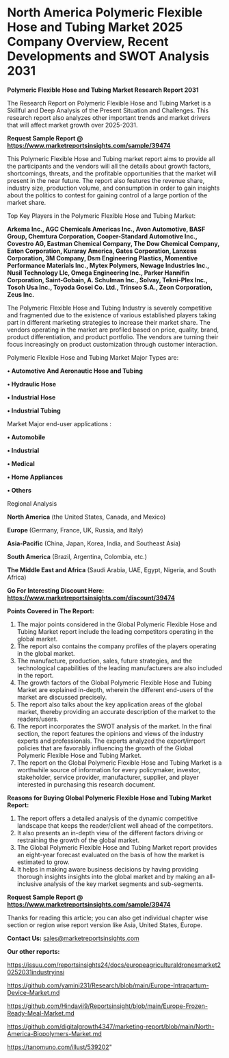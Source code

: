# North America Polymeric Flexible Hose and Tubing Market 2025 Company Overview, Recent Developments and SWOT Analysis 2031

<strong>Polymeric Flexible Hose and Tubing Market Research Report 2031</strong>

The Research Report on Polymeric Flexible Hose and Tubing Market is a Skillful and Deep Analysis of the Present Situation and Challenges. This research report also analyzes other important trends and market drivers that will affect market growth over 2025-2031.

<strong>Request Sample Report @ <a href=https://www.marketreportsinsights.com/sample/39474>https://www.marketreportsinsights.com/sample/39474</a></strong>

This Polymeric Flexible Hose and Tubing market report aims to provide all the participants and the vendors will all the details about growth factors, shortcomings, threats, and the profitable opportunities that the market will present in the near future. The report also features the revenue share, industry size, production volume, and consumption in order to gain insights about the politics to contest for gaining control of a large portion of the market share.

Top Key Players in the Polymeric Flexible Hose and Tubing Market:

<strong>Arkema Inc., AGC Chemicals Americas Inc., Avon Automotive, BASF Group, Chemtura Corporation, Cooper-Standard Automotive Inc., Covestro AG, Eastman Chemical Company, The Dow Chemical Company, Eaton Corporation, Kuraray America, Gates Corporation, Lanxess Corporation, 3M Company, Dsm Engineering Plastics, Momentive Performance Materials Inc., Mytex Polymers, Newage Industries Inc., Nusil Technology Llc, Omega Engineering Inc., Parker Hannifin Corporation, Saint-Gobain, A. Schulman Inc., Solvay, Tekni-Plex Inc., Tosoh Usa Inc., Toyoda Gosei Co. Ltd., Trinseo S.A., Zeon Corporation, Zeus Inc.</strong>

The Polymeric Flexible Hose and Tubing Industry is severely competitive and fragmented due to the existence of various established players taking part in different marketing strategies to increase their market share. The vendors operating in the market are profiled based on price, quality, brand, product differentiation, and product portfolio. The vendors are turning their focus increasingly on product customization through customer interaction.

Polymeric Flexible Hose and Tubing Market Major Types are:

<strong>•  Automotive And Aeronautic Hose and Tubing

•  Hydraulic Hose

•  Industrial Hose

•  Industrial Tubing</strong>

Market Major end-user applications :

<strong>•  Automobile

•  Industrial

•  Medical

•  Home Appliances

•  Others</strong>

Regional Analysis

</u><strong><b>North America</b></strong> (the United States, Canada, and Mexico)

<strong><b>Europe </b></strong>(Germany, France, UK, Russia, and Italy)

<strong><b>Asia-Pacific</b></strong> (China, Japan, Korea, India, and Southeast Asia)

<strong><b>South America</b></strong> (Brazil, Argentina, Colombia, etc.)

<strong><b>The Middle East and Africa</b></strong> (Saudi Arabia, UAE, Egypt, Nigeria, and South Africa)

<strong>Go For Interesting Discount Here: <a href=https://www.marketreportsinsights.com/discount/39474>https://www.marketreportsinsights.com/discount/39474</a></strong>

<strong>Points Covered in The Report:</strong>
<ol>
  <li>The major points considered in the Global Polymeric Flexible Hose and Tubing Market report include the leading competitors operating in the global market.</li>
  <li>The report also contains the company profiles of the players operating in the global market.</li>
  <li>The manufacture, production, sales, future strategies, and the technological capabilities of the leading manufacturers are also included in the report.</li>
  <li>The growth factors of the Global Polymeric Flexible Hose and Tubing Market are explained in-depth, wherein the different end-users of the market are discussed precisely.</li>
  <li>The report also talks about the key application areas of the global market, thereby providing an accurate description of the market to the readers/users.</li>
  <li>The report incorporates the SWOT analysis of the market. In the final section, the report features the opinions and views of the industry experts and professionals. The experts analyzed the export/import policies that are favorably influencing the growth of the Global Polymeric Flexible Hose and Tubing Market.</li>
  <li>The report on the Global Polymeric Flexible Hose and Tubing Market is a worthwhile source of information for every policymaker, investor, stakeholder, service provider, manufacturer, supplier, and player interested in purchasing this research document.</li>
</ol>
<strong>Reasons for Buying Global Polymeric Flexible Hose and Tubing Market Report:</strong>

<ol>
  <li>The report offers a detailed analysis of the dynamic competitive landscape that keeps the reader/client well ahead of the competitors.</li>
  <li>It also presents an in-depth view of the different factors driving or restraining the growth of the global market.</li>
  <li>The Global Polymeric Flexible Hose and Tubing Market report provides an eight-year forecast evaluated on the basis of how the market is estimated to grow.</li>
  <li>It helps in making aware business decisions by having providing thorough insights insights into the global market and by making an all-inclusive analysis of the key market segments and sub-segments.</li>
</ol>
<strong>Request Sample Report @ <a href=https://www.marketreportsinsights.com/sample/39474>https://www.marketreportsinsights.com/sample/39474</a></strong>


Thanks for reading this article; you can also get individual chapter wise section or region wise report version like Asia, United States, Europe.

<strong>Contact Us:</strong>
sales@marketreportsinsights.com

<strong>Our other reports:</strong>

<a href=https://issuu.com/reportsinsights24/docs/europeagriculturaldronesmarket20252031industryinsi>https://issuu.com/reportsinsights24/docs/europeagriculturaldronesmarket20252031industryinsi</a>

<a href=https://github.com/yamini231/Research/blob/main/Europe-Intrapartum-Device-Market.md>https://github.com/yamini231/Research/blob/main/Europe-Intrapartum-Device-Market.md</a>

<a href=https://github.com/Hindavii9/Reportsinsight/blob/main/Europe-Frozen-Ready-Meal-Market.md>https://github.com/Hindavii9/Reportsinsight/blob/main/Europe-Frozen-Ready-Meal-Market.md</a>

<a href=https://github.com/digitalgrowth4347/marketing-report/blob/main/North-America-Biopolymers-Market.md>https://github.com/digitalgrowth4347/marketing-report/blob/main/North-America-Biopolymers-Market.md</a>

<a href=https://tanomuno.com/illust/539202>https://tanomuno.com/illust/539202</a>"
